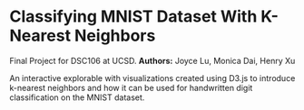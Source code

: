 # Classifying MNIST Dataset With K-Nearest Neighbors

Final Project for DSC106 at UCSD.
**Authors:** Joyce Lu, Monica Dai, Henry Xu

An interactive explorable with visualizations created using D3.js to introduce k-nearest neighbors and how it can be used for handwritten digit classification on the MNIST dataset.
